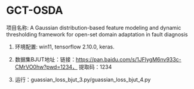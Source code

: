 # GCT-OSDA
项目名称: A Gaussian distribution-based feature modeling and dynamic thresholding framework for open-set domain adaptation in fault diagnosis

1. 环境配置: win11, tensorflow 2.10.0, keras.
   
2. 数据集BJUT地址：链接：https://pan.baidu.com/s/1JFlygM6nv933c-CMrVO0hw?pwd=1234， 提取码：1234
   
3. 运行：guassian_loss_bjut_3.py/guassian_loss_bjut_4.py

